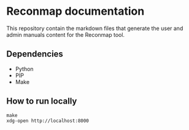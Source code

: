 # Reconmap documentation

This repository contain the markdown files that generate the user and admin manuals content for the Reconmap tool. 

## Dependencies

- Python
- PIP
- Make

## How to run locally

```shell
make
xdg-open http://localhost:8000
```
